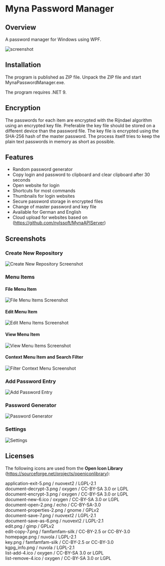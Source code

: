# Myna Password Manager

## Overview

A password manager for Windows using WPF.

![screenshot](Screenshots/mynapasswordmanager.png)

## Installation

The program is published as ZIP file. Unpack the ZIP file and start MynaPasswordManager.exe.

The program requires .NET 9.

## Encryption

The passwords for each item are encrypted with the Rijndael algorithm using an encrypted key file.
Preferable the key file should be stored on a different device than the password file.
The key file is encrypted using the SHA-256 hash of the master password.
The process itself tries to keep the plain text passwords in memory as short as possible.

## Features

* Random password generator
* Copy login and password to clipboard and clear clipboard after 30 seconds
* Open website for login
* Shortcuts for most commands
* Thumbnails for login websites
* Secure password storage in encrypted files
* Change of master password and key file
* Available for German and English
* Cloud upload for websites based on (https://github.com/nylssoft/MynaAPIServer)

## Screenshots

### Create New Repository

![Create New Repository Screenshot](Screenshots/mynapasswordmanager_create.png)

### Menu Items

#### File Menu Item

![File Menu Items Screenshot](Screenshots/mynapasswordmanager_file.png)

#### Edit Menu Item

![Edit Menu Items Screenshot](Screenshots/mynapasswordmanager_edit.png)

#### View Menu Item

![View Menu Items Screenshot](Screenshots/mynapasswordmanager_view.png)

#### Context Menu Item and Search Filter

![Filter Context Menu Screenshot](Screenshots/mynapasswordmanager_filterandcontext.png)

### Add Password Entry

![Add Password Entry](Screenshots/mynapasswordmanager_add.png)

### Password Generator

![Password Generator](Screenshots/mynapasswordmanager_pwdgen.png)

### Settings

![Settings](Screenshots/mynapasswordmanager_settings.png)

## Licenses

The following icons are used from the **Open Icon Library** (https://sourceforge.net/projects/openiconlibrary):

application-exit-5.png / nuovext2 / LGPL-2.1<br>
document-decrypt-3.png / oxygen / CC-BY-SA 3.0 or LGPL<br>
document-encrypt-3.png / oxygen / CC-BY-SA 3.0 or LGPL<br>
document-new-6.ico / oxygen / CC-BY-SA 3.0 or LGPL<br>
document-open-2.png / echo / CC-BY-SA-3.0<br>
document-properties-2.png / gnome / GPLv2<br>
document-save-7.png / nuovext2 / LGPL-2.1<br>
document-save-as-6.png / nuovext2 / LGPL-2.1<br>
edit.png / gimp / GPLv2<br>
edit-copy-7.png / famfamfam-silk / CC-BY-2.5 or CC-BY-3.0<br>
homepage.png / nuvola / LGPL-2.1<br>
key.png / famfamfam-silk / CC-BY-2.5 or CC-BY-3.0<br>
kgpg_info.png / nuvola / LGPL-2.1<br>
list-add-4.ico / oxygen / CC-BY-SA 3.0 or LGPL<br>
list-remove-4.ico / oxygen / CC-BY-SA 3.0 or LGPL

